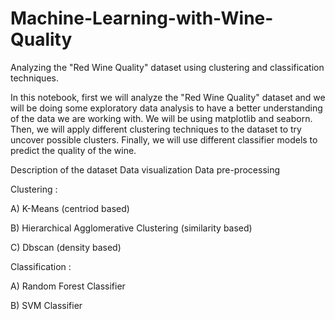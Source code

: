 # Machine-Learning-with-Wine-Quality
 Analyzing the "Red Wine Quality" dataset using clustering and classification techniques.


In this notebook, first we will analyze the "Red Wine Quality" dataset and we will be doing some exploratory data analysis to have a better understanding of the data we are working with. We will be using matplotlib and seaborn. Then, we will apply different clustering techniques to the dataset to try uncover possible clusters. Finally, we will use different classifier models to predict the quality of the wine.

Description of the dataset
Data visualization
Data pre-processing

Clustering :

 A) K-Means (centriod based)
 
 B) Hierarchical Agglomerative Clustering (similarity based)
 
 C) Dbscan (density based)
 
 
Classification :

 A) Random Forest Classifier
 
 B) SVM Classifier

